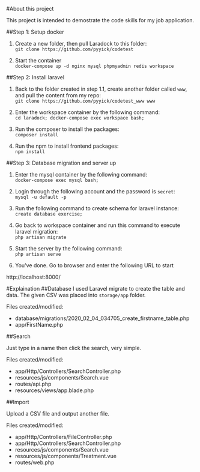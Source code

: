 #About this project

This project is intended to demostrate the code skills for my job application.

##Step 1: Setup docker

1. Create a new folder, then pull Laradock to this folder:  
`git clone https://github.com/pyyick/codetest`

2. Start the container  
`docker-compose up -d nginx mysql phpmyadmin redis workspace`

##Step 2: Install laravel

1. Back to the folder created in step 1.1, create another folder called `www`, and pull the content from my repo:  
`git clone https://github.com/pyyick/codetest_www www`

2. Enter the workspace container by the following command:  
`cd laradock;
docker-compose exec workspace bash;`

3. Run the composer to install the packages:  
`composer install`

4. Run the npm to install frontend packages:  
`npm install`

##Step 3: Database migration and server up

1. Enter the mysql container by the following command:  
`docker-compose exec mysql bash;`

2. Login through the following account and the password is `secret`:  
`mysql -u default -p`

3. Run the following command to create schema for laravel instance:  
`create database exercise;`

4. Go back to workspace container and run this command to execute laravel migration:  
`php artisan migrate`

5. Start the server by the following command:  
`php artisan serve`

8. You've done. Go to browser and enter the following URL to start

http://localhost:8000/

#Explaination
##Database
I used Laravel migrate to create the table and data. The given CSV was placed into `storage/app` folder.

Files created/modified:
- database/migrations/2020_02_04_034705_create_firstname_table.php
- app/FirstName.php

##Search

Just type in a name then click the search, very simple.

Files created/modified:
- app/Http/Controllers/SearchController.php
- resources/js/components/Search.vue
- routes/api.php
- resources/views/app.blade.php 

##Import

Upload a CSV file and output another file.

Files created/modified:
- app/Http/Controllers/FileController.php 
- app/Http/Controllers/SearchController.php
- resources/js/components/Search.vue
- resources/js/components/Treatment.vue
- routes/web.php

